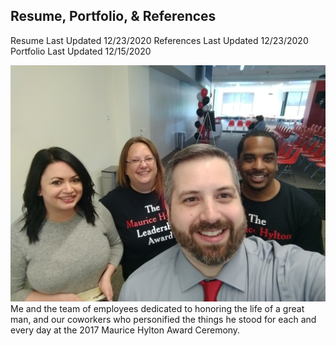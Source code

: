 ## Resume, Portfolio, & References

Resume Last Updated 12/23/2020
References Last Updated 12/23/2020
Portfolio Last Updated 12/15/2020

![2017 Maurice Hylton Award Ceremony - Verizon Wireless - Hilliard, OH](https://github.com/mpicione/picione-portfolio/blob/main/Call%20Center%20Manager%20Portfolio/Photos/Maurice.jpg)
Me and the team of employees dedicated to honoring the life of a great man, and our coworkers who personified the things he stood for each and every day at the 2017 Maurice Hylton Award Ceremony. 